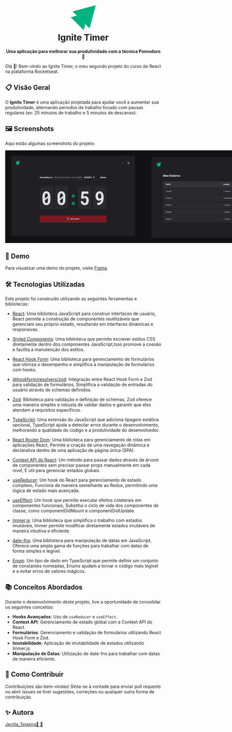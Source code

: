  <h1 align="center">
  <img src="./src/assets/logo-ignite.svg" alt="Ignite Feed Logo">
  <br>
  Ignite Timer
  <br>
</h1>

<p align="center">
  <b>Uma aplicação para melhorar sua produtividade com a técnica Pomodoro 🚀</b>
</p>

Olá 🖖! Bem-vindo ao Ignite Timer, o meu segundo projeto do curso de React na plataforma Rocketseat.

## 📋 Visão Geral

O **Ignite Timer** é uma aplicação projetada para ajudar você a aumentar sua produtividade, alternando períodos de trabalho focado com pausas regulares (ex: 25 minutos de trabalho e 5 minutos de descanso).

## 🖼️ Screenshots

Aqui estão algumas screenshots do projeto:

<div style="display: flex; justify-content: space-around;">
  <img src="./src/assets/Screenshot (227).png" alt="Screenshot 1" width="450">
  <img src="./src/assets/Screenshot (228).png" alt="Screenshot 2" width="500">
</div>

## 🎥 Demo

Para visualizar uma demo do projeto, visite [Figma](https://www.figma.com/community/file/1127351821076435124/ignite-timer).

## 🛠 Tecnologias Utilizadas

Este projeto foi construído utilizando as seguintes ferramentas e bibliotecas:

- [React](https://reactjs.org/): Uma biblioteca JavaScript para construir interfaces de usuário, React permite a construção de componentes reutilizáveis que gerenciam seu próprio estado, resultando em interfaces dinâmicas e responsivas.

- [Styled Components](https://styled-components.com/): Uma biblioteca que permite escrever estilos CSS diretamente dentro dos componentes JavaScript,Isso promove a coesão e facilita a manutenção dos estilos.

- [React Hook Form](https://react-hook-form.com/): Uma biblioteca para gerenciamento de formulários que otimiza o desempenho e simplifica a manipulação de formulários com hooks.

- [@hookform/resolvers/zod](https://react-hook-form.com/api/useform): Integração entre React Hook Form e Zod para validação de formulários, Simplifica a validação de entradas do usuário através de schemas definidos.

- [Zod](https://zod.dev/): Biblioteca para validação e definição de schemas, Zod oferece uma maneira simples e robusta de validar dados e garantir que eles atendam a requisitos específicos.

- [TypeScript](https://www.typescriptlang.org/): Uma extensão do JavaScript que adiciona tipagem estática opcional, TypeScript ajuda a detectar erros durante o desenvolvimento, melhorando a qualidade do código e a produtividade do desenvolvedor.

- [React Router Dom](https://reactrouter.com/): Uma biblioteca para gerenciamento de rotas em aplicações React, Permite a criação de uma navegação dinâmica e declarativa dentro de uma aplicação de página única (SPA).

- [Context API do React](https://reactjs.org/docs/context.html): Um método para passar dados através da árvore de componentes sem precisar passar props manualmente em cada nível, É útil para gerenciar estados globais.

- [useReducer](https://reactjs.org/docs/hooks-reference.html#usereducer): Um hook do React para gerenciamento de estado complexo, Funciona de maneira semelhante ao Redux, permitindo uma lógica de estado mais avançada.

- [useEffect](https://reactjs.org/docs/hooks-reference.html#useeffect): Um hook que permite executar efeitos colaterais em componentes funcionais, Substitui o ciclo de vida dos componentes de classe, como componentDidMount e componentDidUpdate.

- [Immer.js](https://immerjs.github.io/immer/): Uma biblioteca que simplifica o trabalho com estados imutáveis, Immer permite modificar diretamente estados imutáveis de maneira intuitiva e eficiente.

- [date-fns](https://date-fns.org/): Uma biblioteca para manipulação de datas em JavaScript, Oferece uma ampla gama de funções para trabalhar com datas de forma simples e legível.

- [Enum](https://www.typescriptlang.org/docs/handbook/enums.html): Um tipo de dado em TypeScript que permite definir um conjunto de constantes nomeadas, Enums ajudam a tornar o código mais legível e a evitar erros de valores mágicos.

## 📚 Conceitos Abordados

Durante o desenvolvimento deste projeto, tive a oportunidade de consolidar os seguintes conceitos:

- **Hooks Avançados**: Uso de `useReducer` e `useEffect`.
- **Context API**: Gerenciamento de estado global com a Context API do React.
- **Formulários**: Gerenciamento e validação de formulários utilizando React Hook Form e Zod.
- **Imutabilidade**: Aplicação de imutabilidade de estados utilizando Immer.js.
- **Manipulação de Datas**: Utilização de date-fns para trabalhar com datas de maneira eficiente.


## 🤝 Como Contribuir

Contribuições são bem-vindas! Sinta-se à vontade para enviar pull requests ou abrir issues se tiver sugestões, correções ou qualquer outra forma de contribuição.

## ✨ Autora
[Jecilia_Teixeira🌺 🌟](https://github.com/jecilia)

